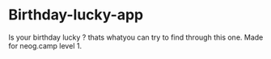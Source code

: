 # Birthday-lucky-app
 Is your birthday lucky ? thats whatyou can try to find through this one. Made for neog.camp level 1.
